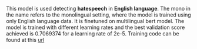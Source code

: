 This model is used detecting **hatespeech** in **English language**. The mono in the name refers to the monolingual setting, where the model is trained using only English language data. It is finetuned on multilingual bert model.
The model is trained with different learning rates and the best validation score achieved is 0.7069374 for a learning rate of 2e-5. Training code can be found at this [url](https://github.com/punyajoy/DE-LIMIT)
